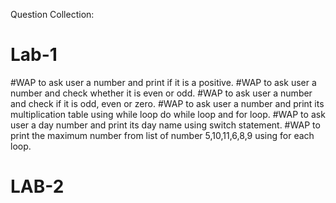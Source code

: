 Question Collection:
# Lab-1
#WAP to ask user a number and print if it is a positive.
#WAP to ask user a number and check whether it is even or odd.
#WAP to ask user a number and check if it is odd, even or zero.
#WAP to ask user a number and print its multiplication table using while loop do while loop and for loop.
#WAP to ask user a day number and print its day name using switch statement.
#WAP to print the maximum number from list of number 5,10,11,6,8,9 using for each loop.
# LAB-2

